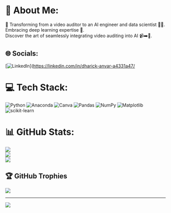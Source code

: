 # 💫 About Me:
🎥 Transforming from a video auditor to an AI engineer and data scientist 🤖🧠. <br>Embracing deep learning expertise 🚀. <br>Discover the art of seamlessly integrating video auditing into AI 📹➡️🤖.


## 🌐 Socials:
[![LinkedIn](https://img.shields.io/badge/LinkedIn-%230077B5.svg?logo=linkedin&logoColor=white)](https://linkedin.com/in/dharick-anvar-a4331a47/

# 💻 Tech Stack:
![Python](https://img.shields.io/badge/python-3670A0?style=for-the-badge&logo=python&logoColor=ffdd54) ![Anaconda](https://img.shields.io/badge/Anaconda-%2344A833.svg?style=for-the-badge&logo=anaconda&logoColor=white) ![Canva](https://img.shields.io/badge/Canva-%2300C4CC.svg?style=for-the-badge&logo=Canva&logoColor=white) ![Pandas](https://img.shields.io/badge/pandas-%23150458.svg?style=for-the-badge&logo=pandas&logoColor=white) ![NumPy](https://img.shields.io/badge/numpy-%23013243.svg?style=for-the-badge&logo=numpy&logoColor=white) ![Matplotlib](https://img.shields.io/badge/Matplotlib-%23ffffff.svg?style=for-the-badge&logo=Matplotlib&logoColor=black) ![scikit-learn](https://img.shields.io/badge/scikit--learn-%23F7931E.svg?style=for-the-badge&logo=scikit-learn&logoColor=white)
# 📊 GitHub Stats:
![](https://github-readme-stats.vercel.app/api?username=dharickanvar&theme=dark&hide_border=false&include_all_commits=false&count_private=false)<br/>
![](https://github-readme-streak-stats.herokuapp.com/?user=dharickanvar&theme=dark&hide_border=false)<br/>
![](https://github-readme-stats.vercel.app/api/top-langs/?username=dharickanvar&theme=dark&hide_border=false&include_all_commits=false&count_private=false&layout=compact)

## 🏆 GitHub Trophies
![](https://github-profile-trophy.vercel.app/?username=dharickanvar&theme=radical&no-frame=false&no-bg=true&margin-w=4)

---
[![](https://visitcount.itsvg.in/api?id=dharickanvar&icon=0&color=0)](https://visitcount.itsvg.in)

<!-- Proudly created with GPRM ( https://gprm.itsvg.in ) -->

